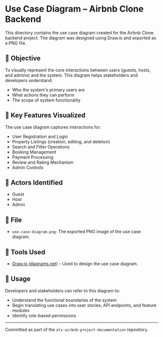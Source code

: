 # Use Case Diagram – Airbnb Clone Backend

This directory contains the use case diagram created for the Airbnb Clone backend project. The diagram was designed using Draw.io and exported as a PNG file.

## 🧩 Objective

To visually represent the core interactions between users (guests, hosts, and admins) and the system. This diagram helps stakeholders and developers understand:
- Who the system's primary users are
- What actions they can perform
- The scope of system functionality

## 📌 Key Features Visualized

The use case diagram captures interactions for:
- User Registration and Login
- Property Listings (creation, editing, and deletion)
- Search and Filter Operations
- Booking Management
- Payment Processing
- Review and Rating Mechanism
- Admin Controls

## 👤 Actors Identified

- Guest
- Host
- Admin

## 📄 File

- `use-case-diagram.png`: The exported PNG image of the use case diagram.

## 🔧 Tools Used

- [Draw.io (diagrams.net)](https://draw.io) – Used to design the use case diagram.

## 🚀 Usage

Developers and stakeholders can refer to this diagram to:
- Understand the functional boundaries of the system
- Begin translating use cases into user stories, API endpoints, and feature modules
- Identify role-based permissions

---

Committed as part of the `alx-airbnb-project-documentation` repository.

